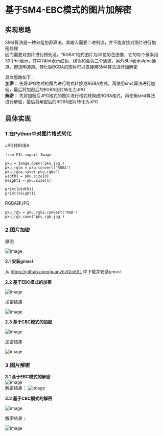 # 基于SM4-EBC模式的图片加解密
## 实现思路
SM4算法是一种分组加密算法，其输入需要二进制流，并不能直接对图片进行加密处理  
因而需要对图片进行预处理，“RGBA”格式图片为32位彩色图像，它的每个像素用32个bit表示，其中24bit表示红色、绿色和蓝色三个通道，另外8bit表示alpha通道，即透明通道。转化后RGBA的图片可以直接用SM4算法进行加解密  
  
具体思路如下：  
**加密：** 先将JPG格式的图片进行格式转换成RGBA格式，再使用sm4算法进行加密，最后将加密后的RGBA图片转化为JPG  
**解密：** 先将加密后JPG格式的图片进行格式转换成RGBA格式，再使用sm4算法进行解密，最后将解密后的RGBA图片转化为JPG  

## 具体实现
### 1.在Python中对图片格式转化  
JPG转RGBA  
```
from PIL import Image
 
pku = Image.open('pku.jpg')
pku_rgba = pku.convert('RGBA')
pku_rgba.save('pku.rgba')
width1 = pku.size[0]
height1 = pku.size[1]

print(width1)
print(height1)
```
RGBA转JPG
```
pku_rgb = pku_rgba.convert('RGB')
pku_rgb.save('pku_rgb.jpg')
```

### 2.图片加密 
原图   
  
![image](https://github.com/zjc960118/sm4/blob/master/image/sm4_pku/pku.jpg)  

**2.1 安装gmssl**  
  
从 https://github.com/guanzhi/GmSSL 中下载并安装gmssl 

**2.2 基于EBC模式的加密**  
  
![image](https://github.com/zjc960118/sm4/blob/master/image/%E8%BF%90%E8%A1%8C%E6%88%AA%E5%9B%BE/%E5%B1%8F%E5%B9%95%E5%BF%AB%E7%85%A7%202019-10-20%20%E4%B8%8A%E5%8D%882.32.40.png)  

加密结果 

![image](https://github.com/zjc960118/sm4/blob/master/image/sm4_pku/pku_ecb.jpg) 

**2.3 基于CBC模式的加密** 
  
![image](https://github.com/zjc960118/sm4/blob/master/image/sm4_pku/pku_cbc.jpg) 

加密结果  

![image](https://github.com/zjc960118/sm4/blob/master/image/sm4_pku/pku.jpg) 

### 3.图片解密  
**3.1 基于EBC模式的解密**  
![image](https://github.com/zjc960118/sm4/blob/master/image/%E8%BF%90%E8%A1%8C%E6%88%AA%E5%9B%BE/%E5%B1%8F%E5%B9%95%E5%BF%AB%E7%85%A7%202019-10-20%20%E4%B8%8B%E5%8D%883.21.43.png)  
解密结果：
![image](https://github.com/zjc960118/sm4/blob/master/image/sm4_pku/pku_ecb_dec.jpg)
 
**3.2 基于CBC模式的解密**   

![image](https://github.com/zjc960118/sm4/blob/master/image/%E8%BF%90%E8%A1%8C%E6%88%AA%E5%9B%BE/%E5%B1%8F%E5%B9%95%E5%BF%AB%E7%85%A7%202019-10-20%20%E4%B8%8B%E5%8D%883.22.56.png)  

解密结果：  
  
![image](https://github.com/zjc960118/sm4/blob/master/image/sm4_pku/pku_cbc_dec.jpg)






